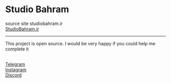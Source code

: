 # Studio Bahram
source site studiobahram.ir\
<a href='https://studiobahram.ir'>StudioBahram.ir</a><hr />
<p>This project is open source. I would be very happy if you could help me complete it</p><br />
<a href='https://t.me/Studio_Bahram'>Telegram</a><br />
<a href='https://instagram.com/Studio_Bahram.ir'>Instagram</a><br />
<a href='https://discord.gg/ZmGWTtZ'>Discord</a>
